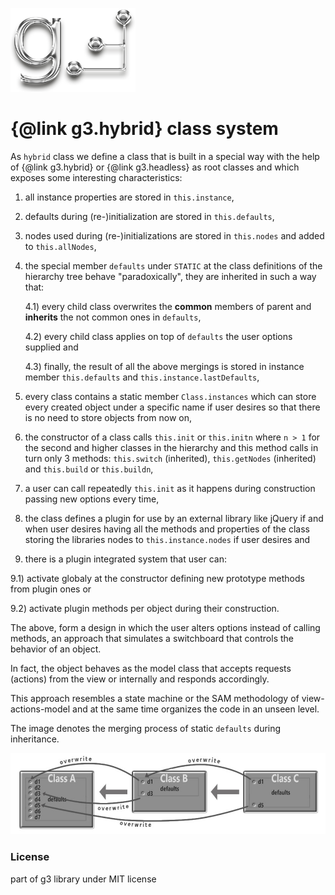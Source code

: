 ![g3 Logo](imgs/g3-200x134.png)
# {@link g3.hybrid} class system
As `hybrid` class we define a class that is built in a special way with the help 
of {@link g3.hybrid} or {@link g3.headless} as root classes and which exposes 
some interesting characteristics:

1) all instance properties are stored in `this.instance`,

2) defaults during (re-)initialization are stored in `this.defaults`,

3) nodes used during (re-)initializations are stored in `this.nodes` and added to
   `this.allNodes`,

4) the special member `defaults` under `STATIC` at the class definitions of the 
   hierarchy tree behave "paradoxically", they are inherited in such a way that: 

    4.1) every child class overwrites the **common** members of parent and 
         **inherits** the not common ones in `defaults`,
    
    4.2) every child class applies on top of `defaults` the user options supplied and
    
    4.3) finally, the result of all the above mergings is stored in instance member 
        `this.defaults` and `this.instance.lastDefaults`,

5) every class contains a static member `Class.instances` which can store every 
   created object under a specific name if user desires so that there is no need
   to store objects from now on,

6) the constructor of a class calls `this.init` or `this.initn` where `n > 1` for 
   the second and higher classes in the hierarchy and this method calls in turn 
   only 3 methods: `this.switch` (inherited), `this.getNodes` (inherited) and 
   `this.build` or `this.buildn`, 

7) a user can call repeatedly `this.init` as it happens during construction 
   passing new options every time, 

8) the class defines a plugin for use by an external library like jQuery if and 
   when user desires having all the methods and properties of the class storing 
   the libraries nodes to `this.instance.nodes` if user desires and

9) there is a plugin integrated system that user can:

9.1) activate globaly at the constructor defining new prototype methods from 
     plugin ones or

9.2) activate plugin methods per object during their construction. 

The above, form a design in which the user alters options instead of calling methods, 
an approach that simulates a switchboard that controls the behavior of an object.

In fact, the object behaves as the model class that accepts requests (actions) 
from the view or internally and responds accordingly.

This approach resembles a state machine or the SAM methodology of view-actions-model
and at the same time organizes the code in an unseen level.

The image denotes the merging process of static `defaults` during inheritance.

![hybrid ex.](imgs/hybrid-1.jpg)

### License
part of g3 library under MIT license
